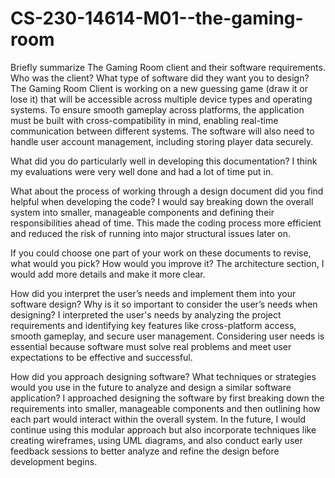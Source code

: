 # CS-230-14614-M01--the-gaming-room
Briefly summarize The Gaming Room client and their software requirements. Who was the client? What type of software did they want you to design?
The Gaming Room Client is working on a new guessing game (draw it or lose it) that will be accessible across multiple device types and operating systems. To ensure smooth gameplay across platforms, the application must be built with cross-compatibility in mind, enabling real-time communication between different systems. The software will also need to handle user account management, including storing player data securely.

What did you do particularly well in developing this documentation?
I think my evaluations were very well done and had a lot of time put in.

What about the process of working through a design document did you find helpful when developing the code?
I would say breaking down the overall system into smaller, manageable components and defining their responsibilities ahead of time. This made the coding process more efficient and reduced the risk of running into major structural issues later on.

If you could choose one part of your work on these documents to revise, what would you pick? How would you improve it?
The architecture section, I would add more details and make it more clear.

How did you interpret the user’s needs and implement them into your software design? Why is it so important to consider the user’s needs when designing?
I interpreted the user's needs by analyzing the project requirements and identifying key features like cross-platform access, smooth gameplay, and secure user management. Considering user needs is essential because software must solve real problems and meet user expectations to be effective and successful.

How did you approach designing software? What techniques or strategies would you use in the future to analyze and design a similar software application?
I approached designing the software by first breaking down the requirements into smaller, manageable components and then outlining how each part would interact within the overall system. In the future, I would continue using this modular approach but also incorporate techniques like creating wireframes, using UML diagrams, and also conduct early user feedback sessions to better analyze and refine the design before development begins.
